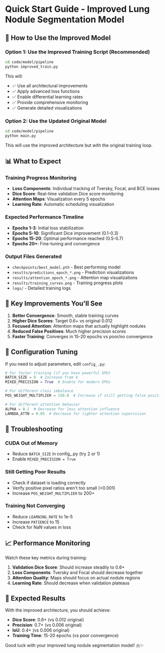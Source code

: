 # Quick Start Guide - Improved Lung Nodule Segmentation Model

## 🚀 How to Use the Improved Model

### **Option 1: Use the Improved Training Script (Recommended)**

```bash
cd code/model/pipeline
python improved_train.py
```

This will:
- ✅ Use all architectural improvements
- ✅ Apply advanced loss functions  
- ✅ Enable differential learning rates
- ✅ Provide comprehensive monitoring
- ✅ Generate detailed visualizations

### **Option 2: Use the Updated Original Model**

```bash
cd code/model/pipeline  
python main.py
```

This will use the improved architecture but with the original training loop.

## 📊 What to Expect

### **Training Progress Monitoring**
- **Loss Components**: Individual tracking of Tversky, Focal, and BCE losses
- **Dice Score**: Real-time validation Dice score monitoring
- **Attention Maps**: Visualization every 5 epochs
- **Learning Rate**: Automatic scheduling visualization

### **Expected Performance Timeline**
- **Epochs 1-3**: Initial loss stabilization
- **Epochs 5-10**: Significant Dice improvement (0.1-0.3)
- **Epochs 15-20**: Optimal performance reached (0.5-0.7)
- **Epochs 20+**: Fine-tuning and convergence

### **Output Files Generated**
- `checkpoints/best_model.pth` - Best performing model
- `results/predictions_epoch_*.png` - Prediction visualizations
- `results/attention_epoch_*.png` - Attention map visualizations  
- `results/training_curves.png` - Training progress plots
- `logs/` - Detailed training logs

## 🎯 Key Improvements You'll See

1. **Better Convergence**: Smooth, stable training curves
2. **Higher Dice Scores**: Target 0.6+ vs original 0.012
3. **Focused Attention**: Attention maps that actually highlight nodules
4. **Reduced False Positives**: Much higher precision scores
5. **Faster Training**: Converges in 15-20 epochs vs poor/no convergence

## 🔧 Configuration Tuning

If you need to adjust parameters, edit `config_.py`:

```python
# For faster training (if you have powerful GPU)
BATCH_SIZE = 8  # Increase from 4
MIXED_PRECISION = True  # Enable for modern GPUs

# For different class imbalance
POS_WEIGHT_MULTIPLIER = 150.0  # Increase if still getting false positives

# For different attention behavior  
ALPHA = 0.1  # Decrease for less attention influence
LAMBDA_ATTN = 0.05  # Decrease for lighter attention supervision
```

## 🚨 Troubleshooting

### **CUDA Out of Memory**
- Reduce `BATCH_SIZE` in config_.py (try 2 or 1)
- Enable `MIXED_PRECISION = True`

### **Still Getting Poor Results**
- Check if dataset is loading correctly
- Verify positive pixel ratios aren't too small (<0.001)
- Increase `POS_WEIGHT_MULTIPLIER` to 200+

### **Training Not Converging**
- Reduce `LEARNING_RATE` to 1e-5
- Increase `PATIENCE` to 15
- Check for NaN values in loss

## 📈 Performance Monitoring

Watch these key metrics during training:

1. **Validation Dice Score**: Should increase steadily to 0.6+
2. **Loss Components**: Tversky and Focal should decrease together
3. **Attention Quality**: Maps should focus on actual nodule regions
4. **Learning Rate**: Should decrease when validation plateaus

## 🎉 Expected Results

With the improved architecture, you should achieve:

- **Dice Score**: 0.6+ (vs 0.012 original)
- **Precision**: 0.7+ (vs 0.006 original)  
- **IoU**: 0.4+ (vs 0.006 original)
- **Training Time**: 15-20 epochs (vs poor convergence)

Good luck with your improved lung nodule segmentation model! 🫁✨

